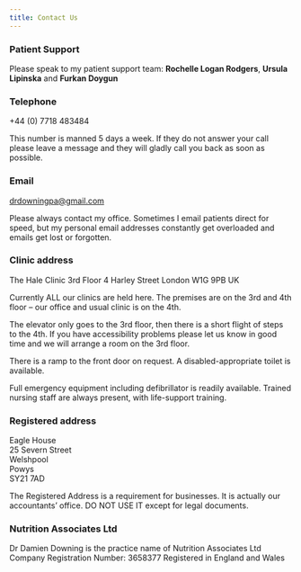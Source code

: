 ```yaml
---
title: Contact Us
---
```


### Patient Support

Please speak to my patient support team:
**Rochelle Logan Rodgers**, **Ursula Lipinska** and **Furkan Doygun**

### Telephone

+44 (0) 7718 483484

This number is manned 5 days a week. If they do not answer your call please leave a message and they will gladly call you back as soon as possible.

### Email

[drdowningpa@gmail.com](mailto:drdowningpa@gmail.com)

Please always contact my office.
Sometimes I email patients direct for speed, but my personal email addresses constantly get overloaded and emails get lost or forgotten.

### Clinic address

The Hale Clinic
3rd Floor
4 Harley Street
London
W1G 9PB
UK

Currently ALL our clinics are held here.
The premises are on the 3rd and 4th floor – our office and usual clinic is on the 4th.

The elevator only goes to the 3rd floor, then there is a short flight of steps to the 4th. If you have accessibility problems please let us know in good time and we will arrange a room on the 3rd floor.

There is a ramp to the front door on request. A disabled-appropriate toilet is available.

Full emergency equipment including defibrillator is readily available. 
Trained nursing staff are always present, with life-support training.

### Registered address

Eagle House  
25 Severn Street  
Welshpool  
Powys  
SY21 7AD 

The Registered Address is a requirement for businesses. It is actually our accountants’ office. DO NOT USE IT except for legal documents.

### Nutrition Associates Ltd

Dr Damien Downing is the practice name of Nutrition Associates Ltd 
Company Registration Number: 3658377 
Registered in England and Wales